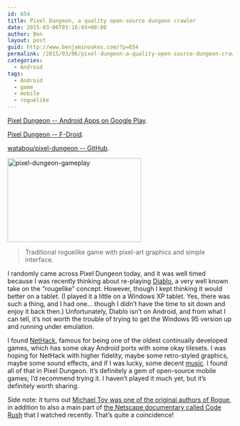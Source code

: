 ```yaml
---
id: 654
title: Pixel Dungeon, a quality open-source dungeon crawler
date: 2015-03-06T03:16:03+00:00
author: Ben
layout: post
guid: http://www.benjaminoakes.com/?p=654
permalink: /2015/03/06/pixel-dungeon-a-quality-open-source-dungeon-crawler/
categories:
  - Android
tags:
  - Android
  - game
  - mobile
  - roguelike
---
```

[Pixel Dungeon -- Android Apps on Google Play](https://play.google.com/store/apps/details?id=com.watabou.pixeldungeon).
  
[Pixel Dungeon -- F-Droid](https://f-droid.org/repository/browse/?fdfilter=pixel+dungeon&fdid=com.watabou.pixeldungeon).
  
[watabou/pixel-dungeon -- GitHub](https://github.com/watabou/pixel-dungeon).

[<img src="http://www.benjaminoakes.com/wp-content/uploads/2015/03/pixel-dungeon-gameplay-300x188.png" alt="pixel-dungeon-gameplay" width="300" height="188" class="alignnone size-medium wp-image-655" srcset="https://www.benjaminoakes.com/wp-content/uploads/2015/03/pixel-dungeon-gameplay-300x188.png 300w, https://www.benjaminoakes.com/wp-content/uploads/2015/03/pixel-dungeon-gameplay-1024x640.png 1024w, https://www.benjaminoakes.com/wp-content/uploads/2015/03/pixel-dungeon-gameplay.png 1440w" sizes="(max-width: 300px) 100vw, 300px" />](http://www.benjaminoakes.com/wp-content/uploads/2015/03/pixel-dungeon-gameplay.png)

> Traditional roguelike game with pixel-art graphics and simple interface.

I randomly came across Pixel Dungeon today, and it was well timed because I was recently thinking about re-playing [Diablo](https://en.wikipedia.org/wiki/Diablo_%28video_game%29), a very well known take on the &#8220;rougelike&#8221; concept. However, though I kept thinking it would better on a tablet. (I played it a little on a Windows XP tablet. Yes, there was such a thing, and I had one... though I didn&#8217;t have the time to sit down and enjoy it back then.) Unfortunately, Diablo isn&#8217;t on Android, and from what I can tell, it&#8217;s not worth the trouble of trying to get the Windows 95 version up and running under emulation.

I found [NetHack](https://en.wikipedia.org/wiki/NetHack), famous for being one of the oldest continually developed games, which has some okay Android ports with some okay tilesets. I was hoping for NetHack with higher fidelity, maybe some retro-styled graphics, maybe some sound effects, and if I was lucky, some decent [music](https://soundcloud.com/cube_code/pixel-dungon). I found all of that in Pixel Dungeon. It&#8217;s definitely a gem of open-source mobile games; I&#8217;d recommend trying it. I haven&#8217;t played it much yet, but it&#8217;s definitely worth sharing.

Side note: it turns out [Michael Toy was one of the original authors of Rogue](https://en.wikipedia.org/wiki/Code_Rush), in addition to also a main part of [the Netscape documentary called Code Rush](http://www.benjaminoakes.com/2015/02/15/code-rush-a-documentary-about-netscape-circa-2000/) that I watched recently. That&#8217;s quite a coincidence!
